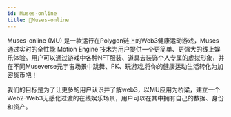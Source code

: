```yaml
---
id: Muses-online
title: 🚀Muses-online
---
```

Muses-online (MU) 是一款运行在Polygon链上的Web3健康运动游戏，Muses通过实时的全性能 Motion Engine 技术为用户提供一个更简单、更强大的线上娱乐体验。用户可以通过游戏中各种NFT服装、道具去装饰个人专属的虚拟形象，并在不同Museverse元宇宙场景中跳舞、PK、玩游戏,将你的健康运动生活转化为加密货币吧！
	
我们的目标是为了让更多的用户认识并了解web3，以MU应用为桥梁，建立一个Web2-Web3无感化过渡的在线娱乐场景，用户可以在其中拥有自己的数据、身份和资产。









